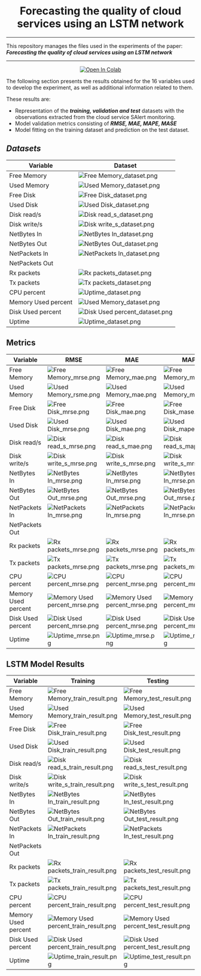 <div align="center"><h1>Forecasting the quality of cloud services using an LSTM network</h1></div>

* * *
This repository manages the files used in the experiments of the paper:
_**Forecasting the quality of cloud services using an LSTM network**_
* * *

<p align="center">
    <a href="https://colab.research.google.com/drive/1Fa6seQ6PJU0jgMo7X1jeYzJzK2TmMzJS?usp=sharing">
        <img src="https://colab.research.google.com/assets/colab-badge.svg" alt="Open In Colab"/>
    </a>
</p>

The following section presents the results obtained for the 16 variables used to develop the experiment, as well as additional information related to them.

These results are:

* Representation of the **_training, validation and test_** datasets with the observations extracted from the cloud service SAlert monitoring.
* Model validation metrics consisting of **_RMSE, MAE, MAPE, MASE_**
* Model fitting on the training dataset and prediction on the test dataset.

## _Datasets_

| Variable            | Dataset                                                                  |
|---------------------|----------------------------------------------------------------------------|
| Free Memory         | ![Free Memory_dataset.png](imgs%2FFree%20Memory_dataset.png)               |
| Used Memory         | ![Used Memory_dataset.png](imgs%2FUsed%20Memory_dataset.png)               |
| Free Disk           | ![Free Disk_dataset.png](imgs%2FFree%20Disk_dataset.png)                   |
| Used Disk           | ![Used Disk_dataset.png](imgs%2FUsed%20Disk_dataset.png)                   |
| Disk read/s         | ![Disk read_s_dataset.png](imgs%2FDisk%20read_s_dataset.png)               |
| Disk write/s        | ![Disk write_s_dataset.png](imgs%2FDisk%20write_s_dataset.png)             |
| NetBytes In         | ![NetBytes In_dataset.png](imgs%2FNetBytes%20In_dataset.png)               |
| NetBytes Out        | ![NetBytes Out_dataset.png](imgs%2FNetBytes%20Out_dataset.png)             |
| NetPackets In       | ![NetPackets In_dataset.png](imgs%2FNetPackets%20In_dataset.png)           |
| NetPackets Out      |                                                                            |
| Rx packets          | ![Rx packets_dataset.png](imgs%2FRx%20packets_dataset.png)                 |
| Tx packets          | ![Tx packets_dataset.png](imgs%2FTx%20packets_dataset.png)                 |
| CPU percent         | ![Uptime_dataset.png](imgs%2FUptime_dataset.png)                           |
| Memory Used percent | ![Used Memory_dataset.png](imgs%2FUsed%20Memory_dataset.png)               |
| Disk Used percent   | ![Disk Used percent_dataset.png](imgs%2FDisk%20Used%20percent_dataset.png) |
| Uptime              | ![Uptime_dataset.png](imgs%2FUptime_dataset.png)                           |

## Metrics

| Variable            | RMSE                                                                     | MAE                                                                     | MAPE                                                                     | MASE                                                                     |
|---------------------|--------------------------------------------------------------------------|-------------------------------------------------------------------------|--------------------------------------------------------------------------|--------------------------------------------------------------------------|
| Free Memory         | ![Free Memory_mrse.png](imgs%2FFree%20Memory_mrse.png)                   | ![Free Memory_mae.png](imgs%2FFree%20Memory_mae.png)                    | ![Free Memory_mape.png](imgs%2FFree%20Memory_mape.png)                   | ![Free Memory_mase.png](imgs%2FFree%20Memory_mase.png)                   |
| Used Memory         | ![Used Memory_rsme.png](imgs%2FUsed%20Memory_rsme.png)                   | ![Used Memory_mae.png](imgs%2FUsed%20Memory_mae.png)                    | ![Used Memory_mape.png](imgs%2FUsed%20Memory_mape.png)                   | ![Used Memory_mase.png](imgs%2FUsed%20Memory_mase.png)                   |
| Free Disk           | ![Free Disk_mrse.png](imgs%2FFree%20Disk_mrse.png)                       | ![Free Disk_mae.png](imgs%2FFree%20Disk_mae.png)                        | ![Free Disk_mase.png](imgs%2FFree%20Disk_mape.png)                       | ![Free Disk_mase.png](imgs%2FFree%20Disk_mase.png)                       |
| Used Disk           | ![Used Disk_mrse.png](imgs%2FUsed%20Disk_mrse.png)                       | ![Used Disk_mae.png](imgs%2FUsed%20Disk_mae.png)                        | ![Used Disk_mape.png](imgs%2FUsed%20Disk_mape.png)                       | ![Used Disk_mase.png](imgs%2FUsed%20Disk_mase.png)                       |
| Disk read/s         | ![Disk read_s_mrse.png](imgs%2FDisk%20read_s_mrse.png)                   | ![Disk read_s_mae.png](imgs%2FDisk%20read_s_mae.png)                    | ![Disk read_s_mape.png](imgs%2FDisk%20read_s_mape.png)                   | ![Disk read_s_mase.png](imgs%2FDisk%20read_s_mase.png)                   |
| Disk write/s        | ![Disk write_s_mrse.png](imgs%2FDisk%20write_s_mrse.png)                 | ![Disk write_s_mrse.png](imgs%2FDisk%20write_s_mae.png)                 | ![Disk write_s_mrse.png](imgs%2FDisk%20write_s_mape.png)                 | ![Disk write_s_mrse.png](imgs%2FDisk%20write_s_mase.png)                 |
| NetBytes In         | ![NetBytes In_mrse.png](imgs%2FNetBytes%20In_mrse.png)                   | ![NetBytes In_mrse.png](imgs%2FNetBytes%20In_mae.png)                   | ![NetBytes In_mrse.png](imgs%2FNetBytes%20In_mape.png)                   | ![NetBytes In_mrse.png](imgs%2FNetBytes%20In_mase.png)                   |
| NetBytes Out        | ![NetBytes Out_mrse.png](imgs%2FNetBytes%20Out_mrse.png)                 | ![NetBytes Out_mrse.png](imgs%2FNetBytes%20Out_mae.png)                 | ![NetBytes Out_mrse.png](imgs%2FNetBytes%20Out_mape.png)                 | ![NetBytes Out_mrse.png](imgs%2FNetBytes%20Out_mase.png)                 |
| NetPackets In       | ![NetPackets In_mrse.png](imgs%2FNetPackets%20In_mrse.png)               | ![NetPackets In_mrse.png](imgs%2FNetPackets%20In_mae.png)               | ![NetPackets In_mrse.png](imgs%2FNetPackets%20In_mape.png)               | ![NetPackets In_mrse.png](imgs%2FNetPackets%20In_mase.png)               |
| NetPackets Out      |                                                                          |                                                                         |                                                                          |                                                                          |
| Rx packets          | ![Rx packets_mrse.png](imgs%2FRx%20packets_mrse.png)                     | ![Rx packets_mrse.png](imgs%2FRx%20packets_mae.png)                     | ![Rx packets_mrse.png](imgs%2FRx%20packets_mape.png)                     | ![Rx packets_mrse.png](imgs%2FRx%20packets_mase.png)                     |
| Tx packets          | ![Tx packets_mrse.png](imgs%2FTx%20packets_mrse.png)                     | ![Tx packets_mrse.png](imgs%2FTx%20packets_mae.png)                     | ![Tx packets_mrse.png](imgs%2FTx%20packets_mape.png)                     | ![Tx packets_mrse.png](imgs%2FTx%20packets_mase.png)                     |
| CPU percent         | ![CPU percent_mrse.png](imgs%2FCPU%20percent_mrse.png)                   | ![CPU percent_mrse.png](imgs%2FCPU%20percent_mae.png)                   | ![CPU percent_mrse.png](imgs%2FCPU%20percent_mape.png)                   | ![CPU percent_mrse.png](imgs%2FCPU%20percent_mase.png)                   |
| Memory Used percent | ![Memory Used percent_mrse.png](imgs%2FMemory%20Used%20percent_mrse.png) | ![Memory Used percent_mrse.png](imgs%2FMemory%20Used%20percent_mae.png) | ![Memory Used percent_mrse.png](imgs%2FMemory%20Used%20percent_mape.png) | ![Memory Used percent_mrse.png](imgs%2FMemory%20Used%20percent_mase.png) |
| Disk Used percent   | ![Disk Used percent_mrse.png](imgs%2FDisk%20Used%20percent_mrse.png)     | ![Disk Used percent_mrse.png](imgs%2FDisk%20Used%20percent_mae.png)     | ![Disk Used percent_mrse.png](imgs%2FDisk%20Used%20percent_mape.png)     | ![Disk Used percent_mrse.png](imgs%2FDisk%20Used%20percent_mase.png)     |
| Uptime              | ![Uptime_mrse.png](imgs%2FUptime_mrse.png)                               | ![Uptime_mrse.png](imgs%2FUptime_mae.png)                               | ![Uptime_mrse.png](imgs%2FUptime_mape.png)                               | ![Uptime_mrse.png](imgs%2FUptime_mase.png)                               |

## LSTM Model Results

| Variable            | Training                                                                            | Testing                                                                                |
|---------------------|------------------------------------------------------------------------------------------|----------------------------------------------------------------------------------------|
| Free Memory         | ![Free Memory_train_result.png](imgs%2FFree%20Memory_train_result.png)                   | ![Free Memory_test_result.png](imgs%2FFree%20Memory_test_result.png)                   |
| Used Memory         | ![Used Memory_train_result.png](imgs%2FUsed%20Memory_train_result.png)                   | ![Used Memory_test_result.png](imgs%2FUsed%20Memory_test_result.png)                   |
| Free Disk           | ![Free Disk_train_result.png](imgs%2FFree%20Disk_train_result.png)                       | ![Free Disk_test_result.png](imgs%2FFree%20Disk_test_result.png)                       |
| Used Disk           | ![Used Disk_train_result.png](imgs%2FUsed%20Disk_train_result.png)                       | ![Used Disk_test_result.png](imgs%2FUsed%20Disk_test_result.png)                       |
| Disk read/s         | ![Disk read_s_train_result.png](imgs%2FDisk%20read_s_train_result.png)                   | ![Disk read_s_test_result.png](imgs%2FDisk%20read_s_test_result.png)                   |
| Disk write/s        | ![Disk write_s_train_result.png](imgs%2FDisk%20write_s_train_result.png)                 | ![Disk write_s_test_result.png](imgs%2FDisk%20write_s_test_result.png)                 |
| NetBytes In         | ![NetBytes In_train_result.png](imgs%2FNetBytes%20In_train_result.png)                   | ![NetBytes In_test_result.png](imgs%2FNetBytes%20In_test_result.png)                   |
| NetBytes Out        | ![NetBytes Out_train_result.png](imgs%2FNetBytes%20Out_train_result.png)                 | ![NetBytes Out_test_result.png](imgs%2FNetBytes%20Out_test_result.png)                 |
| NetPackets In       | ![NetPackets In_train_result.png](imgs%2FNetPackets%20In_train_result.png)               | ![NetPackets In_test_result.png](imgs%2FNetPackets%20In_test_result.png)               |
| NetPackets Out      |                                                                                          |                                                                                        |
| Rx packets          | ![Rx packets_train_result.png](imgs%2FRx%20packets_train_result.png)                     | ![Rx packets_test_result.png](imgs%2FRx%20packets_test_result.png)                     |
| Tx packets          | ![Tx packets_train_result.png](imgs%2FTx%20packets_train_result.png)                     | ![Tx packets_test_result.png](imgs%2FTx%20packets_test_result.png)                     |
| CPU percent         | ![CPU percent_train_result.png](imgs%2FCPU%20percent_train_result.png)                   | ![CPU percent_test_result.png](imgs%2FCPU%20percent_test_result.png)                   |
| Memory Used percent | ![Memory Used percent_train_result.png](imgs%2FMemory%20Used%20percent_train_result.png) | ![Memory Used percent_test_result.png](imgs%2FMemory%20Used%20percent_test_result.png) |
| Disk Used percent   | ![Disk Used percent_train_result.png](imgs%2FDisk%20Used%20percent_train_result.png)     | ![Disk Used percent_test_result.png](imgs%2FDisk%20Used%20percent_test_result.png)     |
| Uptime              | ![Uptime_train_result.png](imgs%2FUptime_train_result.png)                               | ![Uptime_test_result.png](imgs%2FUptime_test_result.png)                               |


